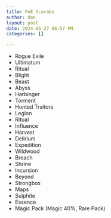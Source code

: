 ```yaml
---
title: PoE Scarabs
author: dan
layout: post
date: 2024-05-27 06:57 PM
categories: []

---
```


- Rogue Exile
- Ultimatum
- Ritual
- Blight
- Beast
- Abyss
- Harbinger
- Torment
- Hunted Traitors
- Legion
- Ritual
- Influence
- Harvest
- Delirium
- Expedition
- Wildwood
- Breach
- Shrine
- Incursion
- Beyond
- Strongbox
- Maps
- Sulphite
- Essence
- Magic Pack (Magic 40%, Rare Pack)

